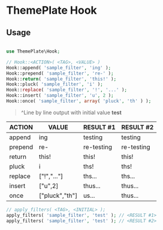# ThemePlate Hook

## Usage

```php

use ThemePlate\Hook;

// Hook::<ACTION>( <TAG>, <VALUE> )
Hook::append( 'sample_filter', 'ing' );
Hook::prepend( 'sample_filter', 're-' );
Hook::return( 'sample_filter', 'this!' );
Hook::pluck( 'sample_filter', 'i' );
Hook::replace( 'sample_filter', '!', '...' );
Hook::insert( 'sample_filter', 'u', 2 );
Hook::once( 'sample_filter', array( 'pluck', 'th' ) );
```

> ^Line by line output with initial value **test**

| ACTION  | VALUE          | RESULT #1  | RESULT #2  |
|---------|----------------|------------|------------|
|  append | ing            |    testing |    testing |
| prepend | re-            | re-testing | re-testing |
|  return | this!          |      this! |      this! |
|   pluck | i              |       ths! |       ths! |
| replace | ["!","..."]    |     ths... |     ths... |
|  insert | ["u",2]        |    thus... |    thus... |
|    once | ["pluck","th"] |      us... |    thus... |

```php
// apply_filters( <TAG>, <INITIAL> );
apply_filters( 'sample_filter', 'test' ); // <RESULT #1>
apply_filters( 'sample_filter', 'test' ); // <RESULT #2>
```
